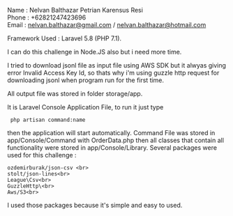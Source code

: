 Name : Nelvan Balthazar Petrian Karensus Resi<br>
Phone : +62821247423696 <br>
Email : nelvan.balthazar@gmail.com / nelvan.balthazar@hotmail.com <br>

Framework Used :  Laravel 5.8 (PHP 7.1). 

I can do this challenge in Node.JS also but i need more time.

I tried to download  jsonl file as input file using AWS SDK but it alwyas giving error Invalid Access Key Id, so thats why i'm using guzzle http request for downloading jsonl when program run for the first time.

All output file was stored in folder storage/app. 

It is Laravel Console Application File, to run it just type  

     php artisan command:name 

then the application will start automatically. Command File was stored in app/Console/Command with OrderData.php then all classes that contain all functionality were stored in app/Console/Library. Several packages were used for this challenge :

    ozdemirburak/json-csv <br>
    stolt/json-lines<br>
    League\Csv<br>
    GuzzleHttp\<br>
    Aws/S3<br>

I used those packages because it's simple and easy to used. 


    




